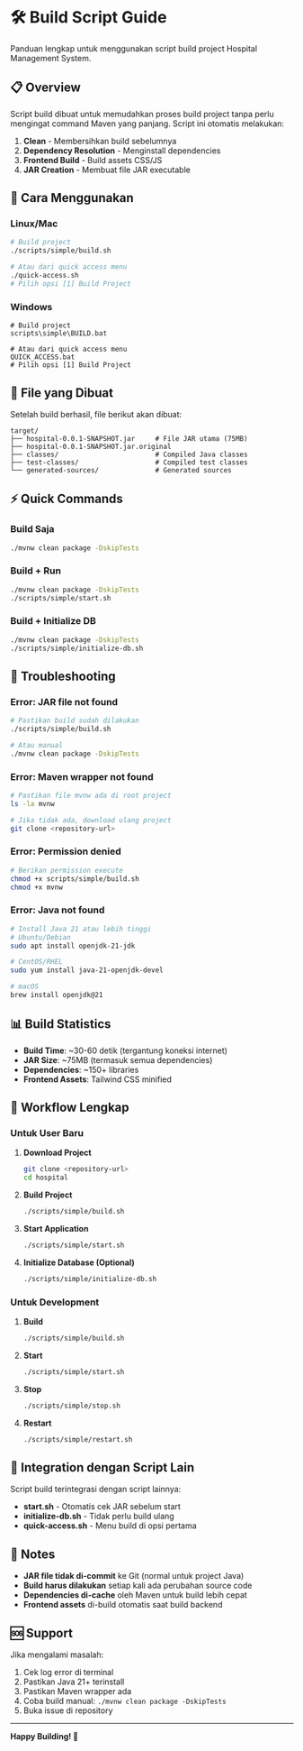 # 🛠️ Build Script Guide

Panduan lengkap untuk menggunakan script build project Hospital Management System.

## 📋 Overview

Script build dibuat untuk memudahkan proses build project tanpa perlu mengingat command Maven yang panjang. Script ini otomatis melakukan:

1. **Clean** - Membersihkan build sebelumnya
2. **Dependency Resolution** - Menginstall dependencies
3. **Frontend Build** - Build assets CSS/JS
4. **JAR Creation** - Membuat file JAR executable

## 🚀 Cara Menggunakan

### **Linux/Mac**

```bash
# Build project
./scripts/simple/build.sh

# Atau dari quick access menu
./quick-access.sh
# Pilih opsi [1] Build Project
```

### **Windows**

```batch
# Build project
scripts\simple\BUILD.bat

# Atau dari quick access menu
QUICK_ACCESS.bat
# Pilih opsi [1] Build Project
```

## 📁 File yang Dibuat

Setelah build berhasil, file berikut akan dibuat:

```
target/
├── hospital-0.0.1-SNAPSHOT.jar     # File JAR utama (75MB)
├── hospital-0.0.1-SNAPSHOT.jar.original
├── classes/                        # Compiled Java classes
├── test-classes/                   # Compiled test classes
└── generated-sources/              # Generated sources
```

## ⚡ Quick Commands

### **Build Saja**

```bash
./mvnw clean package -DskipTests
```

### **Build + Run**

```bash
./mvnw clean package -DskipTests
./scripts/simple/start.sh
```

### **Build + Initialize DB**

```bash
./mvnw clean package -DskipTests
./scripts/simple/initialize-db.sh
```

## 🔧 Troubleshooting

### **Error: JAR file not found**

```bash
# Pastikan build sudah dilakukan
./scripts/simple/build.sh

# Atau manual
./mvnw clean package -DskipTests
```

### **Error: Maven wrapper not found**

```bash
# Pastikan file mvnw ada di root project
ls -la mvnw

# Jika tidak ada, download ulang project
git clone <repository-url>
```

### **Error: Permission denied**

```bash
# Berikan permission execute
chmod +x scripts/simple/build.sh
chmod +x mvnw
```

### **Error: Java not found**

```bash
# Install Java 21 atau lebih tinggi
# Ubuntu/Debian
sudo apt install openjdk-21-jdk

# CentOS/RHEL
sudo yum install java-21-openjdk-devel

# macOS
brew install openjdk@21
```

## 📊 Build Statistics

- **Build Time**: ~30-60 detik (tergantung koneksi internet)
- **JAR Size**: ~75MB (termasuk semua dependencies)
- **Dependencies**: ~150+ libraries
- **Frontend Assets**: Tailwind CSS minified

## 🎯 Workflow Lengkap

### **Untuk User Baru**

1. **Download Project**

   ```bash
   git clone <repository-url>
   cd hospital
   ```

2. **Build Project**

   ```bash
   ./scripts/simple/build.sh
   ```

3. **Start Application**

   ```bash
   ./scripts/simple/start.sh
   ```

4. **Initialize Database (Optional)**
   ```bash
   ./scripts/simple/initialize-db.sh
   ```

### **Untuk Development**

1. **Build**

   ```bash
   ./scripts/simple/build.sh
   ```

2. **Start**

   ```bash
   ./scripts/simple/start.sh
   ```

3. **Stop**

   ```bash
   ./scripts/simple/stop.sh
   ```

4. **Restart**
   ```bash
   ./scripts/simple/restart.sh
   ```

## 🔄 Integration dengan Script Lain

Script build terintegrasi dengan script lainnya:

- **start.sh** - Otomatis cek JAR sebelum start
- **initialize-db.sh** - Tidak perlu build ulang
- **quick-access.sh** - Menu build di opsi pertama

## 📝 Notes

- **JAR file tidak di-commit** ke Git (normal untuk project Java)
- **Build harus dilakukan** setiap kali ada perubahan source code
- **Dependencies di-cache** oleh Maven untuk build lebih cepat
- **Frontend assets** di-build otomatis saat build backend

## 🆘 Support

Jika mengalami masalah:

1. Cek log error di terminal
2. Pastikan Java 21+ terinstall
3. Pastikan Maven wrapper ada
4. Coba build manual: `./mvnw clean package -DskipTests`
5. Buka issue di repository

---

**Happy Building! 🎉**
